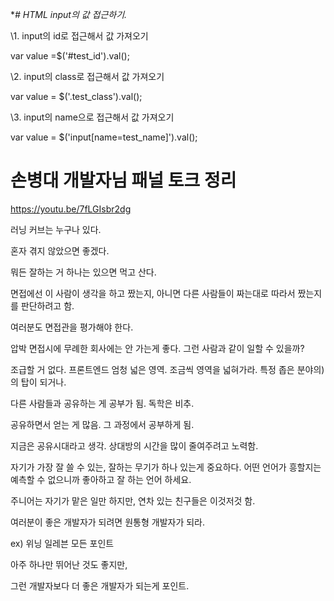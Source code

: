 **# HTML input의 값 접근하기.*

<input type="hidden" id="test_id" class="test_class" name="test_name" value="test">

\1. input의 id로 접근해서 값 가져오기

   var value =$('#test_id').val();

\2. input의 class로 접근해서 값 가져오기

   var value = $('.test_class').val();

\3. input의 name으로 접근해서 값 가져오기

   var value = $('input[name=test_name]').val();



# 손병대 개발자님 패널 토크 정리

https://youtu.be/7fLGIsbr2dg

러닝 커브는 누구나 있다. 

혼자 겪지 않았으면 좋겠다.

뭐든 잘하는 거 하나는 있으면 먹고 산다.



면접에선 이 사람이 생각을 하고 짰는지, 아니면 다른 사람들이 짜는대로 따라서 짰는지를 판단하려고 함.

여러분도 면접관을 평가해야 한다.

압박 면접시에 무례한 회사에는 안 가는게 좋다. 그런 사람과 같이 일할 수 있을까?



조급할 거 없다. 프론트엔드 엄청 넓은 영역. 조금씩 영역을 넓혀가라. 특정 좁은 분야의)의 탑이 되거나.



다른 사람들과 공유하는 게 공부가 됨. 독학은 비추.

공유하면서 얻는 게 많음. 그 과정에서 공부하게 됨.

지금은 공유시대라고 생각. 상대방의 시간을 많이 줄여주려고 노력함.



자기가 가장 잘 쓸 수 있는, 잘하는 무기가 하나 있는게 중요하다. 어떤 언어가 흥할지는 예측할 수 없으니까 좋아하고 잘 하는 언어 하세요.



주니어는 자기가 맡은 일만 하지만, 연차 있는 친구들은 이것저것 함.



여러분이 좋은 개발자가 되려면 원통형 개발자가 되라.

ex) 위닝 일레븐 모든 포인트

아주 하나만 뛰어난 것도 좋지만, 

그런 개발자보다 더 좋은 개발자가 되는게 포인트.